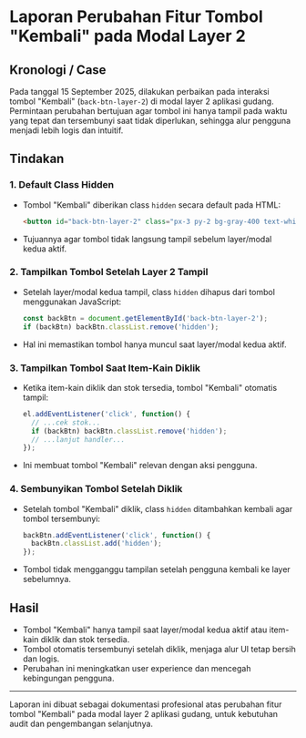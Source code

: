 # Laporan Perubahan Fitur Tombol "Kembali" pada Modal Layer 2

## Kronologi / Case
Pada tanggal 15 September 2025, dilakukan perbaikan pada interaksi tombol "Kembali" (`back-btn-layer-2`) di modal layer 2 aplikasi gudang. Permintaan perubahan bertujuan agar tombol ini hanya tampil pada waktu yang tepat dan tersembunyi saat tidak diperlukan, sehingga alur pengguna menjadi lebih logis dan intuitif.

## Tindakan
### 1. Default Class Hidden
- Tombol "Kembali" diberikan class `hidden` secara default pada HTML:
  ```html
  <button id="back-btn-layer-2" class="px-3 py-2 bg-gray-400 text-white rounded-lg hover:bg-gray-500 text-sm hidden">Kembali</button>
  ```
- Tujuannya agar tombol tidak langsung tampil sebelum layer/modal kedua aktif.

### 2. Tampilkan Tombol Setelah Layer 2 Tampil
- Setelah layer/modal kedua tampil, class `hidden` dihapus dari tombol menggunakan JavaScript:
  ```javascript
  const backBtn = document.getElementById('back-btn-layer-2');
  if (backBtn) backBtn.classList.remove('hidden');
  ```
- Hal ini memastikan tombol hanya muncul saat layer/modal kedua aktif.

### 3. Tampilkan Tombol Saat Item-Kain Diklik
- Ketika item-kain diklik dan stok tersedia, tombol "Kembali" otomatis tampil:
  ```javascript
  el.addEventListener('click', function() {
    // ...cek stok...
    if (backBtn) backBtn.classList.remove('hidden');
    // ...lanjut handler...
  });
  ```
- Ini membuat tombol "Kembali" relevan dengan aksi pengguna.

### 4. Sembunyikan Tombol Setelah Diklik
- Setelah tombol "Kembali" diklik, class `hidden` ditambahkan kembali agar tombol tersembunyi:
  ```javascript
  backBtn.addEventListener('click', function() {
    backBtn.classList.add('hidden');
  });
  ```
- Tombol tidak mengganggu tampilan setelah pengguna kembali ke layer sebelumnya.

## Hasil
- Tombol "Kembali" hanya tampil saat layer/modal kedua aktif atau item-kain diklik dan stok tersedia.
- Tombol otomatis tersembunyi setelah diklik, menjaga alur UI tetap bersih dan logis.
- Perubahan ini meningkatkan user experience dan mencegah kebingungan pengguna.

---
Laporan ini dibuat sebagai dokumentasi profesional atas perubahan fitur tombol "Kembali" pada modal layer 2 aplikasi gudang, untuk kebutuhan audit dan pengembangan selanjutnya.
